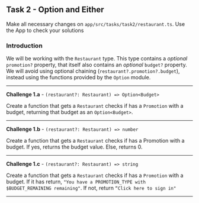 ## Task 2 - Option and Either

Make all necessary changes on `app/src/tasks/task2/restaurant.ts`.
Use the App to check your solutions

### Introduction
We will be working with the `Restaurant` type. This type contains a _optional_ `promotion?` property, that itself also contains an _optional_ `budget?` property. We will avoid using optional chaining (`restaurant?.promotion?.budget`), instead using the functions provided by the `Option` module.

---

**Challenge 1.a** - `(restaurant?: Restaurant) => Option<Budget>`

Create a function that gets a `Restaurant` checks if has a `Promotion` with a budget, returning that budget as an `Option<Budget>`.

---

**Challenge 1.b** - `(restaurant?: Restaurant) => number`

Create a function that gets a `Restaurant` checks if has a Promotion with a budget. If yes, returns the budget value. Else, returns 0.

---

**Challenge 1.c** - `(restaurant?: Restaurant) => string`

Create a function that gets a `Restaurant` checks if has a `Promotion` with a budget. If it has return, `"You have a PROMOTION_TYPE with $BUDGET_REMAINING remaining"`. If not, return `“Click here to sign in"`

---
